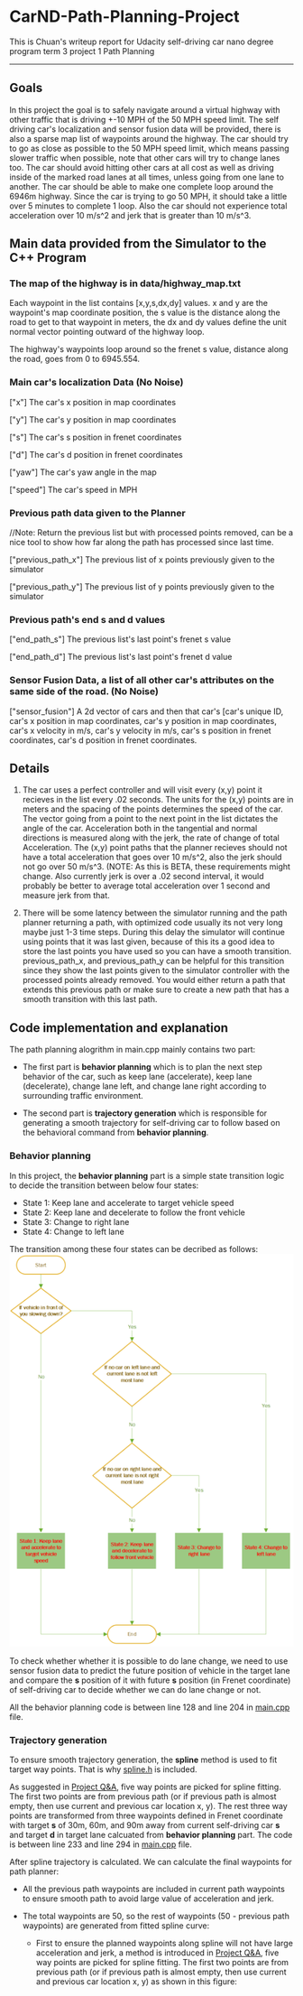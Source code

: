 # CarND-Path-Planning-Project
This is Chuan's writeup report for Udacity self-driving car nano degree program term 3 project 1 Path Planning

---
[//]: # (Image References)

[image1]: ./BehaviorPlanning.png "BehaviorPlanning"

## Goals
In this project the goal is to safely navigate around a virtual highway with other traffic that is driving +-10 MPH of the 50 MPH speed limit. The self driving car's localization and sensor fusion data will be provided, there is also a sparse map list of waypoints around the highway. The car should try to go as close as possible to the 50 MPH speed limit, which means passing slower traffic when possible, note that other cars will try to change lanes too. The car should avoid hitting other cars at all cost as well as driving inside of the marked road lanes at all times, unless going from one lane to another. The car should be able to make one complete loop around the 6946m highway. Since the car is trying to go 50 MPH, it should take a little over 5 minutes to complete 1 loop. Also the car should not experience total acceleration over 10 m/s^2 and jerk that is greater than 10 m/s^3.

## Main data provided from the Simulator to the C++ Program

### The map of the highway is in data/highway_map.txt
Each waypoint in the list contains  [x,y,s,dx,dy] values. x and y are the waypoint's map coordinate position, the s value is the distance along the road to get to that waypoint in meters, the dx and dy values define the unit normal vector pointing outward of the highway loop.

The highway's waypoints loop around so the frenet s value, distance along the road, goes from 0 to 6945.554.

### Main car's localization Data (No Noise)

["x"] The car's x position in map coordinates

["y"] The car's y position in map coordinates

["s"] The car's s position in frenet coordinates

["d"] The car's d position in frenet coordinates

["yaw"] The car's yaw angle in the map

["speed"] The car's speed in MPH

### Previous path data given to the Planner

//Note: Return the previous list but with processed points removed, can be a nice tool to show how far along
the path has processed since last time. 

["previous_path_x"] The previous list of x points previously given to the simulator

["previous_path_y"] The previous list of y points previously given to the simulator

### Previous path's end s and d values 

["end_path_s"] The previous list's last point's frenet s value

["end_path_d"] The previous list's last point's frenet d value

### Sensor Fusion Data, a list of all other car's attributes on the same side of the road. (No Noise)

["sensor_fusion"] A 2d vector of cars and then that car's [car's unique ID, car's x position in map coordinates, car's y position in map coordinates, car's x velocity in m/s, car's y velocity in m/s, car's s position in frenet coordinates, car's d position in frenet coordinates. 

## Details

1. The car uses a perfect controller and will visit every (x,y) point it recieves in the list every .02 seconds. The units for the (x,y) points are in meters and the spacing of the points determines the speed of the car. The vector going from a point to the next point in the list dictates the angle of the car. Acceleration both in the tangential and normal directions is measured along with the jerk, the rate of change of total Acceleration. The (x,y) point paths that the planner recieves should not have a total acceleration that goes over 10 m/s^2, also the jerk should not go over 50 m/s^3. (NOTE: As this is BETA, these requirements might change. Also currently jerk is over a .02 second interval, it would probably be better to average total acceleration over 1 second and measure jerk from that.

2. There will be some latency between the simulator running and the path planner returning a path, with optimized code usually its not very long maybe just 1-3 time steps. During this delay the simulator will continue using points that it was last given, because of this its a good idea to store the last points you have used so you can have a smooth transition. previous_path_x, and previous_path_y can be helpful for this transition since they show the last points given to the simulator controller with the processed points already removed. You would either return a path that extends this previous path or make sure to create a new path that has a smooth transition with this last path.

## Code implementation and explanation

The path planning alogrithm in main.cpp mainly contains two part:

* The first part is **behavior planning** which is to plan the next step behavior of the car, such as keep lane (accelerate), keep lane (decelerate), change lane left, and change lane right according to surrounding traffic environment.

* The second part is **trajectory generation** which is responsible for generating a smooth trajectory for self-driving car to follow based on the behavioral command from **behavior planning**.

### Behavior planning

In this project, the **behavior planning** part is a simple state transition logic to decide the transition between below four states:

* State 1: Keep lane and accelerate to target vehicle speed
* State 2: Keep lane and decelerate to follow the front vehicle
* State 3: Change to right lane
* State 4: Change to left lane

The transition among these four states can be decribed as follows:
  ![alt text][image1]
  
To check whether whether it is possible to do lane change, we need to use sensor fusion data to predict the future position of vehicle in the target lane and compare the **s** position of it with future **s** position (in Frenet coordinate) of self-driving car to decide whether we can do lane change or not.

All the behavior planning code is between line 128 and line 204 in [main.cpp](https://github.com/GitHubChuanYu/T3Project1_PathPlanning/blob/master/src/main.cpp) file.

### Trajectory generation

To ensure smooth trajectory generation, the **spline** method is used to fit target way points. That is why [spline.h](https://github.com/GitHubChuanYu/T3Project1_PathPlanning/blob/master/src/spline.h) is included.

As suggested in [Project Q&A](https://classroom.udacity.com/nanodegrees/nd013/parts/6047fe34-d93c-4f50-8336-b70ef10cb4b2/modules/27800789-bc8e-4adc-afe0-ec781e82ceae/lessons/23add5c6-7004-47ad-b169-49a5d7b1c1cb/concepts/3bdfeb8c-8dd6-49a7-9d08-beff6703792d), five way points are picked for spline fitting. The first two points are from previous path (or if previous path is almost empty, then use current and previous car location x, y). The rest three way points are transformed from three waypoints defined in Frenet coordinate with target **s** of 30m, 60m, and 90m away from current self-driving car **s** and target **d** in target lane calcuated from **behavior planning** part. The code is between line 233 and line 294 in [main.cpp](https://github.com/GitHubChuanYu/T3Project1_PathPlanning/blob/master/src/main.cpp) file.

After spline trajectory is calculated. We can calculate the final waypoints for path planner:

* All the previous path waypoints are included in current path waypoints to ensure smooth path to avoid large value of acceleration and jerk.

* The total waypoints are 50, so the rest of waypoints (50 - previous path waypoints) are generated from fitted spline curve:

  * First to ensure the planned waypoints along spline will not have large acceleration and jerk, a method is introduced in [Project Q&A](https://classroom.udacity.com/nanodegrees/nd013/parts/6047fe34-d93c-4f50-8336-b70ef10cb4b2/modules/27800789-bc8e-4adc-afe0-ec781e82ceae/lessons/23add5c6-7004-47ad-b169-49a5d7b1c1cb/concepts/3bdfeb8c-8dd6-49a7-9d08-beff6703792d), five way points are picked for spline fitting. The first two points are from previous path (or if previous path is almost empty, then use current and previous car location x, y) as shown in this figure:


